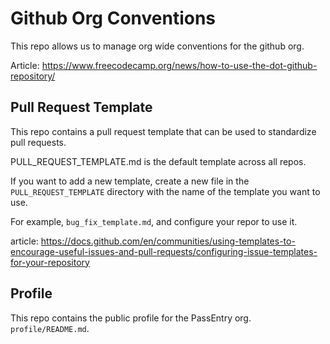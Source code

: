 # Github Org Conventions

This repo allows us to manage org wide conventions for the github org.

Article: https://www.freecodecamp.org/news/how-to-use-the-dot-github-repository/

## Pull Request Template

This repo contains a pull request template that can be used to standardize pull requests.

PULL_REQUEST_TEMPLATE.md is the default template across all repos.

If you want to add a new template, create a new file in the `PULL_REQUEST_TEMPLATE` directory with the name of the template you want to use.

For example, `bug_fix_template.md`, and configure your repor to use it. 

article: https://docs.github.com/en/communities/using-templates-to-encourage-useful-issues-and-pull-requests/configuring-issue-templates-for-your-repository


## Profile

This repo contains the public profile for the PassEntry org. `profile/README.md`.